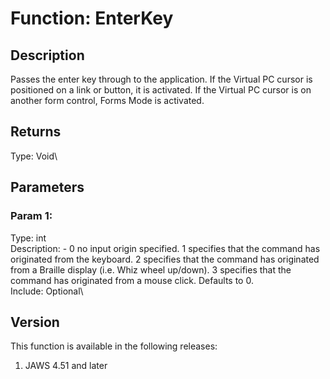 # Function: EnterKey

## Description

Passes the enter key through to the application. If the Virtual PC
cursor is positioned on a link or button, it is activated. If the
Virtual PC cursor is on another form control, Forms Mode is activated.

## Returns

Type: Void\

## Parameters

### Param 1:

Type: int\
Description: - 0 no input origin specified. 1 specifies that the command
has originated from the keyboard. 2 specifies that the command has
originated from a Braille display (i.e. Whiz wheel up/down). 3 specifies
that the command has originated from a mouse click. Defaults to 0.\
Include: Optional\

## Version

This function is available in the following releases:

1.  JAWS 4.51 and later
